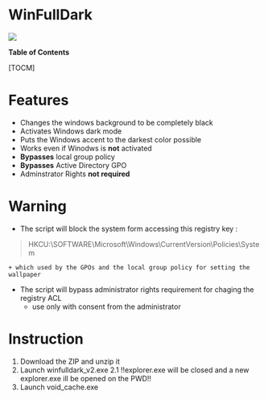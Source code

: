 # WinFullDark

![](https://cdn.iconscout.com/icon/free/png-256/microsoft-windows-2-761692.png)

**Table of Contents**

[TOCM]

Features
=============

- Changes the windows background to be completely black
- Activates Windows dark mode
- Puts the Windows accent to the darkest color possible
- Works even if Winodws is **not** activated 
- **Bypasses** local group policy
- **Bypasses** Active Directory GPO
- Adminstrator Rights **not required**

Warning
=============
+ The script will block the system form accessing this registry key : 
> HKCU:\SOFTWARE\Microsoft\Windows\CurrentVersion\Policies\System

	+ which used by the GPOs and the local group policy for setting the wallpaper
+ The script will bypass administrator rights requirement for chaging the registry ACL
	+ use only with consent from the administrator


Instruction
=============
1. Download the ZIP and unzip it
2. Launch winfulldark_v2.exe
2.1 !!explorer.exe will be closed and a new explorer.exe ill be opened on the PWD!!
3. Launch void_cache.exe
